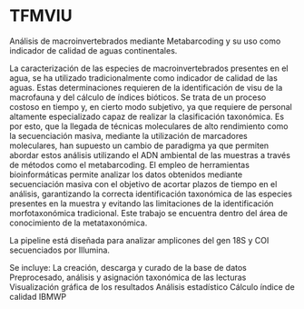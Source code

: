 # TFMVIU
Análisis de macroinvertebrados mediante Metabarcoding y su uso como indicador de calidad de aguas continentales.

La caracterización de las especies de macroinvertebrados presentes en el agua, se ha utilizado tradicionalmente como indicador de calidad de las aguas.
Estas determinaciones requieren de la identificación de visu  de la macrofauna y del cálculo de índices bióticos. Se trata de un proceso costoso en tiempo y, en cierto modo subjetivo,
ya que requiere de personal altamente especializado capaz de realizar la clasificación taxonómica. Es por esto, que la llegada de técnicas moleculares de alto rendimiento
como la secuenciación masiva, mediante la utilización de marcadores moleculares, han supuesto un cambio de paradigma ya que permiten abordar estos análisis utilizando el ADN ambiental
de las muestras a través de métodos como el metabarcoding. El empleo de herramientas bioinformáticas permite analizar los datos obtenidos mediante secuenciación masiva con el objetivo
de acortar plazos de tiempo en el análisis, garantizando la correcta identificación taxonómica de las especies presentes en la muestra y evitando las limitaciones de la identificación
morfotaxonómica tradicional. Este trabajo se encuentra dentro del área de conocimiento de la metataxonómica.

La pipeline está diseñada para analizar amplicones del gen 18S y COI secuenciados por Illumina.

Se incluye:
  La creación, descarga y curado de la base de datos
  Preprocesado, análisis y asignación taxonómica de las lecturas
  Visualización gráfica de los resultados
  Análisis estadístico
  Cálculo índice de calidad IBMWP

